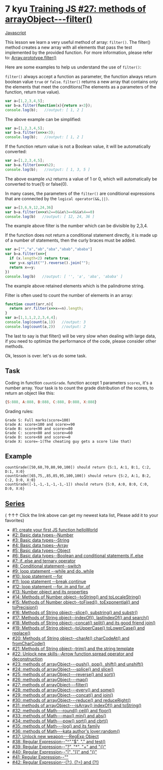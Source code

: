 # 7 kyu [Training JS #27: methods of arrayObject---filter()](https://www.codewars.com/kata/573023c81add650b84000429)

<!-- START LANGUAGE_LINKS -->

[Javascript](./javascript.js)

<!-- END LANGUAGE_LINKS -->

This lesson we learn a very useful method of array: ```filter()```. The filter() method creates a new array with all elements that pass the test implemented by the provided function. For more information, please refer to: [Array.prototype.filter()](https://developer.mozilla.org/en-US/docs/Web/JavaScript/Reference/Global_Objects/Array/filter)

Here are some examples to help us understand the use of ```filter()```:

```filter()``` always accept a function as parameter, the function always return boolean value ```true``` or ```false```. ```filter()``` returns a new array that contains only the elements that meet the conditions(The elements as a parameters of the function, return true value).
```javascript
var a=[1,2,3,4,5];
var b=a.filter(function(x){return x<3});
console.log(b);   //output: [ 1, 2 ]
```
The above example can be simplified:
```javascript
var a=[1,2,3,4,5];
var b=a.filter(x=>x<3);
console.log(b);   //output: [ 1, 2 ]
```
If the function return value is not a Boolean value, it will be automatically converted:
```javascript
var a=[1,2,3,4,5];
var b=a.filter(x=>x%2);
console.log(b);   //output: [ 1, 3, 5 ]
```
The above example ```x%2``` returns a value of 1 or 0, which will automatically be converted to true(1) or false(0).

In many cases, the parameters of the ```filter()``` are conditional expressions that are connected by the ```logical operator(&&,||)```.
```javascript
var a=[3,6,9,12,24,36]
var b=a.filter(x=>x%2==0&&x%3==0&&x%4==0)
console.log(b)   //output: [ 12, 24, 36 ]
```
The example above filter is the number which can be divisible by 2,3,4.

If the function does not return a conditional statement directly, it is made up of a number of statements, then the curly braces must be added.
```javascript
var a=["","a","ab","aba","abab","ababa"]
var b=a.filter(x=>{
  if (x.length<2) return true;
  var y=x.split("").reverse().join("");
  return x==y;
})
console.log(b)   //output: [ '', 'a', 'aba', 'ababa' ]
```
The example above retained elements which is the palindrome string.

Filter is often used to count the number of elements in an array:
```javascript
function count(arr,n){
  return arr.filter(x=>x==n).length;
}
var a=[1,1,1,2,2,3,4,4];
console.log(count(a,1))   //output: 3
console.log(count(a,2))   //output: 2
```
The last to say is that filter() will be very slow when dealing with large data, if you need to optimize the performance of the code, please consider other methods. 

Ok, lesson is over. let's us do some task.

## Task

Coding in function ```countGrade```. function accept 1 parameters ```scores```, it's a number array. Your task is to count the grade distribution of the scores, to return an object like this:
```javascript
{S:888, A:888, B:888, C:888, D:888, X:888}
```
Grading rules:
```
Grade S: Full marks(score=100)
Grade A: score<100 and score>=90
Grade B: score<90 and score>=80
Grade C: score<80 and score>=60
Grade D: score<60 and score>=0
Grade X: score=-1(The cheating guy gets a score like that)
```

## Example

```
countGrade([50,60,70,80,90,100]) should return {S:1, A:1, B:1, C:2, D:1, X:0}
countGrade([65,75,,85,85,95,100,100]) should return {S:2, A:1, B:2, C:2, D:0, X:0}
countGrade([-1,-1,-1,-1,-1,-1]) should return {S:0, A:0, B:0, C:0, D:0, X:6}
```
   
    
## [Series](http://github.com/myjinxin2015/Katas-list-of-Training-JS-series)

( ↑↑↑ Click the link above can get my newest kata list, Please add it to your favorites)

 - [#1: create your first JS function helloWorld](http://www.codewars.com/kata/571ec274b1c8d4a61c0000c8)
 - [#2: Basic data types--Number](http://www.codewars.com/kata/571edd157e8954bab500032d)
 - [#3:  Basic data types--String](http://www.codewars.com/kata/571edea4b625edcb51000d8e)
 - [#4:  Basic data types--Array](http://www.codewars.com/kata/571effabb625ed9b0600107a)
 - [#5:  Basic data types--Object](http://www.codewars.com/kata/571f1eb77e8954a812000837)
 - [#6:  Basic data types--Boolean and conditional statements if..else](http://www.codewars.com/kata/571f832f07363d295d001ba8)
 - [#7:  if..else and ternary operator](http://www.codewars.com/kata/57202aefe8d6c514300001fd)
 - [#8: Conditional statement--switch](http://www.codewars.com/kata/572059afc2f4612825000d8a)
 - [#9: loop statement --while and do..while](http://www.codewars.com/kata/57216d4bcdd71175d6000560)
 - [#10: loop statement --for](http://www.codewars.com/kata/5721a78c283129e416000999)
 - [#11: loop statement --break,continue](http://www.codewars.com/kata/5721c189cdd71194c1000b9b)
 - [#12: loop statement --for..in and for..of](http://www.codewars.com/kata/5722b3f0bd5583cf44001000)
 - [#13: Number object and  its properties](http://www.codewars.com/kata/5722fd3ab7162a3a4500031f)
 - [#14: Methods of Number object--toString() and toLocaleString()](http://www.codewars.com/kata/57238ceaef9008adc7000603)
 - [#15: Methods of Number object--toFixed(), toExponential() and toPrecision()](http://www.codewars.com/kata/57256064856584bc47000611)
 - [#16: Methods of String object--slice(), substring() and substr()](http://www.codewars.com/kata/57274562c8dcebe77e001012)
 - [#17: Methods of String object--indexOf(), lastIndexOf() and search()](http://www.codewars.com/kata/57277a31e5e51450a4000010)
 - [#18: Methods of String object--concat() split() and its good friend join()](http://www.codewars.com/kata/57280481e8118511f7000ffa)
 - [#19: Methods of String object--toUpperCase() toLowerCase() and replace()](http://www.codewars.com/kata/5728203b7fc662a4c4000ef3)
 - [#20: Methods of String object--charAt() charCodeAt() and fromCharCode()](http://www.codewars.com/kata/57284d23e81185ae6200162a)
 - [#21: Methods of String object--trim() and the string template](http://www.codewars.com/kata/5729b103dd8bac11a900119e)
 - [#22: Unlock new skills--Arrow function,spread operator and deconstruction](http://www.codewars.com/kata/572ab0cfa3af384df7000ff8)
 - [#23: methods of arrayObject---push(), pop(), shift() and unshift()](http://www.codewars.com/kata/572af273a3af3836660014a1)
 - [#24: methods of arrayObject---splice() and slice()](http://www.codewars.com/kata/572cb264362806af46000793)
 - [#25: methods of arrayObject---reverse() and sort()](http://www.codewars.com/kata/572df796914b5ba27c000c90)
 - [#26: methods of arrayObject---map()](http://www.codewars.com/kata/572fdeb4380bb703fc00002c)
 - [#27: methods of arrayObject---filter()](http://www.codewars.com/kata/573023c81add650b84000429)
 - [#28: methods of arrayObject---every() and some()](http://www.codewars.com/kata/57308546bd9f0987c2000d07)
 - [#29: methods of arrayObject---concat() and join()](http://www.codewars.com/kata/5731861d05d14d6f50000626)
 - [#30: methods of arrayObject---reduce() and reduceRight()](http://www.codewars.com/kata/573156709a231dcec9000ee8)
 - [#31: methods of arrayObject---isArray() indexOf() and toString()](http://www.codewars.com/kata/5732b0351eb838d03300101d)
 - [#32: methods of Math---round() ceil() and floor()](http://www.codewars.com/kata/5732d3c9791aafb0e4001236)
 - [#33: methods of Math---max() min() and abs()](http://www.codewars.com/kata/5733d6c2d780e20173000baa)
 - [#34: methods of Math---pow() sqrt() and cbrt()](http://www.codewars.com/kata/5733f948d780e27df6000e33)
 - [#35: methods of Math---log() and its family](http://www.codewars.com/kata/57353de879ccaeb9f8000564)
 - [#36: methods of Math---kata author's lover:random()](http://www.codewars.com/kata/5735956413c2054a680009ec)
 - [#37: Unlock new weapon---RegExp Object](http://www.codewars.com/kata/5735e39313c205fe39001173)
 - [#38: Regular Expression--"^","$", "." and test()](http://www.codewars.com/kata/573975d3ac3eec695b0013e0)
 - [#39: Regular Expression--"?", "*", "+" and "{}"](http://www.codewars.com/kata/573bca07dffc1aa693000139)
 - [#40: Regular Expression--"|", "[]" and "()"](http://www.codewars.com/kata/573d11c48b97c0ad970002d4)
 - [#41: Regular Expression--"\"](http://www.codewars.com/kata/573e6831e3201f6a9b000971)
 - [#42: Regular Expression--(?:), (?=) and (?!)](http://www.codewars.com/kata/573fb9223f9793e485000453)
 